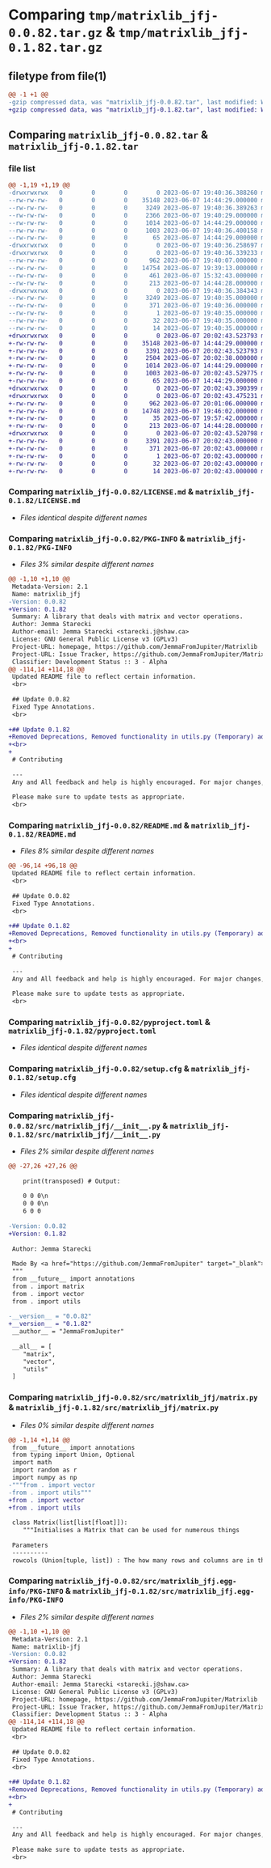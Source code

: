 # Comparing `tmp/matrixlib_jfj-0.0.82.tar.gz` & `tmp/matrixlib_jfj-0.1.82.tar.gz`

## filetype from file(1)

```diff
@@ -1 +1 @@
-gzip compressed data, was "matrixlib_jfj-0.0.82.tar", last modified: Wed Jun  7 19:40:36 2023, max compression
+gzip compressed data, was "matrixlib_jfj-0.1.82.tar", last modified: Wed Jun  7 20:02:43 2023, max compression
```

## Comparing `matrixlib_jfj-0.0.82.tar` & `matrixlib_jfj-0.1.82.tar`

### file list

```diff
@@ -1,19 +1,19 @@
-drwxrwxrwx   0        0        0        0 2023-06-07 19:40:36.388260 matrixlib_jfj-0.0.82/
--rw-rw-rw-   0        0        0    35148 2023-06-07 14:44:29.000000 matrixlib_jfj-0.0.82/LICENSE.md
--rw-rw-rw-   0        0        0     3249 2023-06-07 19:40:36.389263 matrixlib_jfj-0.0.82/PKG-INFO
--rw-rw-rw-   0        0        0     2366 2023-06-07 19:40:29.000000 matrixlib_jfj-0.0.82/README.md
--rw-rw-rw-   0        0        0     1014 2023-06-07 14:44:29.000000 matrixlib_jfj-0.0.82/pyproject.toml
--rw-rw-rw-   0        0        0     1003 2023-06-07 19:40:36.400158 matrixlib_jfj-0.0.82/setup.cfg
--rw-rw-rw-   0        0        0       65 2023-06-07 14:44:29.000000 matrixlib_jfj-0.0.82/setup.py
-drwxrwxrwx   0        0        0        0 2023-06-07 19:40:36.258697 matrixlib_jfj-0.0.82/src/
-drwxrwxrwx   0        0        0        0 2023-06-07 19:40:36.339233 matrixlib_jfj-0.0.82/src/matrixlib_jfj/
--rw-rw-rw-   0        0        0      962 2023-06-07 19:40:07.000000 matrixlib_jfj-0.0.82/src/matrixlib_jfj/__init__.py
--rw-rw-rw-   0        0        0    14754 2023-06-07 19:39:13.000000 matrixlib_jfj-0.0.82/src/matrixlib_jfj/matrix.py
--rw-rw-rw-   0        0        0      461 2023-06-07 15:32:43.000000 matrixlib_jfj-0.0.82/src/matrixlib_jfj/utils.py
--rw-rw-rw-   0        0        0      213 2023-06-07 14:44:28.000000 matrixlib_jfj-0.0.82/src/matrixlib_jfj/vector.py
-drwxrwxrwx   0        0        0        0 2023-06-07 19:40:36.384343 matrixlib_jfj-0.0.82/src/matrixlib_jfj.egg-info/
--rw-rw-rw-   0        0        0     3249 2023-06-07 19:40:35.000000 matrixlib_jfj-0.0.82/src/matrixlib_jfj.egg-info/PKG-INFO
--rw-rw-rw-   0        0        0      371 2023-06-07 19:40:36.000000 matrixlib_jfj-0.0.82/src/matrixlib_jfj.egg-info/SOURCES.txt
--rw-rw-rw-   0        0        0        1 2023-06-07 19:40:35.000000 matrixlib_jfj-0.0.82/src/matrixlib_jfj.egg-info/dependency_links.txt
--rw-rw-rw-   0        0        0       32 2023-06-07 19:40:35.000000 matrixlib_jfj-0.0.82/src/matrixlib_jfj.egg-info/requires.txt
--rw-rw-rw-   0        0        0       14 2023-06-07 19:40:35.000000 matrixlib_jfj-0.0.82/src/matrixlib_jfj.egg-info/top_level.txt
+drwxrwxrwx   0        0        0        0 2023-06-07 20:02:43.523793 matrixlib_jfj-0.1.82/
+-rw-rw-rw-   0        0        0    35148 2023-06-07 14:44:29.000000 matrixlib_jfj-0.1.82/LICENSE.md
+-rw-rw-rw-   0        0        0     3391 2023-06-07 20:02:43.523793 matrixlib_jfj-0.1.82/PKG-INFO
+-rw-rw-rw-   0        0        0     2504 2023-06-07 20:02:38.000000 matrixlib_jfj-0.1.82/README.md
+-rw-rw-rw-   0        0        0     1014 2023-06-07 14:44:29.000000 matrixlib_jfj-0.1.82/pyproject.toml
+-rw-rw-rw-   0        0        0     1003 2023-06-07 20:02:43.529775 matrixlib_jfj-0.1.82/setup.cfg
+-rw-rw-rw-   0        0        0       65 2023-06-07 14:44:29.000000 matrixlib_jfj-0.1.82/setup.py
+drwxrwxrwx   0        0        0        0 2023-06-07 20:02:43.390399 matrixlib_jfj-0.1.82/src/
+drwxrwxrwx   0        0        0        0 2023-06-07 20:02:43.475231 matrixlib_jfj-0.1.82/src/matrixlib_jfj/
+-rw-rw-rw-   0        0        0      962 2023-06-07 20:01:06.000000 matrixlib_jfj-0.1.82/src/matrixlib_jfj/__init__.py
+-rw-rw-rw-   0        0        0    14748 2023-06-07 19:46:02.000000 matrixlib_jfj-0.1.82/src/matrixlib_jfj/matrix.py
+-rw-rw-rw-   0        0        0       35 2023-06-07 19:57:42.000000 matrixlib_jfj-0.1.82/src/matrixlib_jfj/utils.py
+-rw-rw-rw-   0        0        0      213 2023-06-07 14:44:28.000000 matrixlib_jfj-0.1.82/src/matrixlib_jfj/vector.py
+drwxrwxrwx   0        0        0        0 2023-06-07 20:02:43.520798 matrixlib_jfj-0.1.82/src/matrixlib_jfj.egg-info/
+-rw-rw-rw-   0        0        0     3391 2023-06-07 20:02:43.000000 matrixlib_jfj-0.1.82/src/matrixlib_jfj.egg-info/PKG-INFO
+-rw-rw-rw-   0        0        0      371 2023-06-07 20:02:43.000000 matrixlib_jfj-0.1.82/src/matrixlib_jfj.egg-info/SOURCES.txt
+-rw-rw-rw-   0        0        0        1 2023-06-07 20:02:43.000000 matrixlib_jfj-0.1.82/src/matrixlib_jfj.egg-info/dependency_links.txt
+-rw-rw-rw-   0        0        0       32 2023-06-07 20:02:43.000000 matrixlib_jfj-0.1.82/src/matrixlib_jfj.egg-info/requires.txt
+-rw-rw-rw-   0        0        0       14 2023-06-07 20:02:43.000000 matrixlib_jfj-0.1.82/src/matrixlib_jfj.egg-info/top_level.txt
```

### Comparing `matrixlib_jfj-0.0.82/LICENSE.md` & `matrixlib_jfj-0.1.82/LICENSE.md`

 * *Files identical despite different names*

### Comparing `matrixlib_jfj-0.0.82/PKG-INFO` & `matrixlib_jfj-0.1.82/PKG-INFO`

 * *Files 3% similar despite different names*

```diff
@@ -1,10 +1,10 @@
 Metadata-Version: 2.1
 Name: matrixlib_jfj
-Version: 0.0.82
+Version: 0.1.82
 Summary: A library that deals with matrix and vector operations.
 Author: Jemma Starecki
 Author-email: Jemma Starecki <starecki.j@shaw.ca>
 License: GNU General Public License v3 (GPLv3)
 Project-URL: homepage, https://github.com/JemmaFromJupiter/Matrixlib
 Project-URL: Issue Tracker, https://github.com/JemmaFromJupiter/Matrixlib/issues
 Classifier: Development Status :: 3 - Alpha
@@ -114,14 +114,18 @@
 Updated README file to reflect certain information.
 <br>
 
 ## Update 0.0.82
 Fixed Type Annotations.
 <br>
 
+## Update 0.1.82
+Removed Deprecations, Removed functionality in utils.py (Temporary) added better typing, improved cumsum function.
+<br>
+
 # Contributing
 
 ---
 Any and All feedback and help is highly encouraged. For major changes, please open an issue first to discuss what you would like to change.
 
 Please make sure to update tests as appropriate.
 <br>
```

### Comparing `matrixlib_jfj-0.0.82/README.md` & `matrixlib_jfj-0.1.82/README.md`

 * *Files 8% similar despite different names*

```diff
@@ -96,14 +96,18 @@
 Updated README file to reflect certain information.
 <br>
 
 ## Update 0.0.82
 Fixed Type Annotations.
 <br>
 
+## Update 0.1.82
+Removed Deprecations, Removed functionality in utils.py (Temporary) added better typing, improved cumsum function.
+<br>
+
 # Contributing
 
 ---
 Any and All feedback and help is highly encouraged. For major changes, please open an issue first to discuss what you would like to change.
 
 Please make sure to update tests as appropriate.
 <br>
```

### Comparing `matrixlib_jfj-0.0.82/pyproject.toml` & `matrixlib_jfj-0.1.82/pyproject.toml`

 * *Files identical despite different names*

### Comparing `matrixlib_jfj-0.0.82/setup.cfg` & `matrixlib_jfj-0.1.82/setup.cfg`

 * *Files identical despite different names*

### Comparing `matrixlib_jfj-0.0.82/src/matrixlib_jfj/__init__.py` & `matrixlib_jfj-0.1.82/src/matrixlib_jfj/__init__.py`

 * *Files 2% similar despite different names*

```diff
@@ -27,26 +27,26 @@
 
  	print(transposed) # Output:
 
  	0 0 0\n
 	0 0 0\n
  	6 0 0
 
-Version: 0.0.82
+Version: 0.1.82
 
 Author: Jemma Starecki
 
 Made By <a href="https://github.com/JemmaFromJupiter" target="_blank">JemmaFromJupiter</a> On Github.
 """
 from __future__ import annotations
 from . import matrix
 from . import vector
 from . import utils
 
-__version__ = "0.0.82"
+__version__ = "0.1.82"
 __author__ = "JemmaFromJupiter"
 
 __all__ = [
 	"matrix",
 	"vector",
 	"utils"
 ]
```

### Comparing `matrixlib_jfj-0.0.82/src/matrixlib_jfj/matrix.py` & `matrixlib_jfj-0.1.82/src/matrixlib_jfj/matrix.py`

 * *Files 0% similar despite different names*

```diff
@@ -1,14 +1,14 @@
 from __future__ import annotations
 from typing import Union, Optional
 import math
 import random as r
 import numpy as np
-"""from . import vector
-from . import utils"""
+from . import vector
+from . import utils
 
 class Matrix(list[list[float]]):
 	"""Initialises a Matrix that can be used for numerous things
 
 Parameters
 ----------
 rowcols (Union[tuple, list]) : The how many rows and columns are in the matrix.
```

### Comparing `matrixlib_jfj-0.0.82/src/matrixlib_jfj.egg-info/PKG-INFO` & `matrixlib_jfj-0.1.82/src/matrixlib_jfj.egg-info/PKG-INFO`

 * *Files 2% similar despite different names*

```diff
@@ -1,10 +1,10 @@
 Metadata-Version: 2.1
 Name: matrixlib-jfj
-Version: 0.0.82
+Version: 0.1.82
 Summary: A library that deals with matrix and vector operations.
 Author: Jemma Starecki
 Author-email: Jemma Starecki <starecki.j@shaw.ca>
 License: GNU General Public License v3 (GPLv3)
 Project-URL: homepage, https://github.com/JemmaFromJupiter/Matrixlib
 Project-URL: Issue Tracker, https://github.com/JemmaFromJupiter/Matrixlib/issues
 Classifier: Development Status :: 3 - Alpha
@@ -114,14 +114,18 @@
 Updated README file to reflect certain information.
 <br>
 
 ## Update 0.0.82
 Fixed Type Annotations.
 <br>
 
+## Update 0.1.82
+Removed Deprecations, Removed functionality in utils.py (Temporary) added better typing, improved cumsum function.
+<br>
+
 # Contributing
 
 ---
 Any and All feedback and help is highly encouraged. For major changes, please open an issue first to discuss what you would like to change.
 
 Please make sure to update tests as appropriate.
 <br>
```


